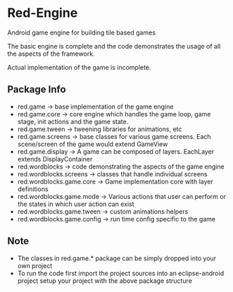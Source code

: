 # Red-Engine

Android game engine for building tile based games

The basic engine is complete and the code demonstrates the usage of all the aspects of the framework.

Actual implementation of the game is incomplete.

## Package Info

 * red.game -> base implementation of the game engine
 * red.game.core -> core engine which handles the game loop, game stage, init actions and the game state.
 * red.game.tween -> tweening libraries for animations, etc
 * red.game.screens -> base classes for various game screens. Each scene/screen of the game would extend GameView
 * red.game.display -> A game can be composed of layers. EachLayer extends DisplayContainer
 * red.wordblocks -> code demonstrating the aspects of the game engine
 * red.wordblocks.screens -> classes that handle individual screens
 * red.wordblocks.game.core -> Game implementation core with layer definitions
 * red.wordblocks.game.mode -> Various actions that user can perform or the states in which user action can exist
 * red.wordblocks.game.tween -> custom animations helpers
 * red.wordblocks.game.config -> run time config specific to the game
 
## Note

 * The classes in red.game.* package can be simply dropped into your own project
 * To run the code first import the project sources into an eclipse-android project setup your project with the above package structure
